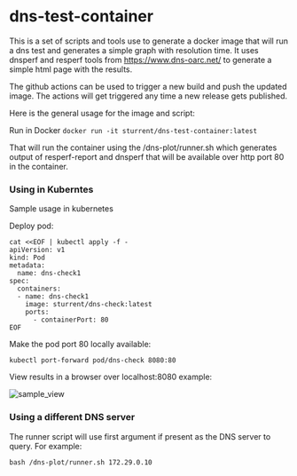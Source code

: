 # dns-test-container

This is a set of scripts and tools use to generate a docker image that will run a dns test and generates a simple graph with resolution time.
It uses dnsperf and resperf tools from https://www.dns-oarc.net/ to generate a simple html page with the results.

The github actions can be used to trigger a new build and push the updated image.
The actions will get triggered any time a new release gets published.

Here is the general usage for the image and script:

Run in Docker
```docker run -it sturrent/dns-test-container:latest```

That will run the container using the /dns-plot/runner.sh which generates output of resperf-report and dnsperf that will be available over http port 80 in the container.

### Using in Kuberntes
Sample usage in kubernetes

Deploy pod:
```
cat <<EOF | kubectl apply -f -
apiVersion: v1
kind: Pod
metadata:
  name: dns-check1
spec:
  containers:
  - name: dns-check1
    image: sturrent/dns-check:latest
    ports:
      - containerPort: 80
EOF
```

Make the pod port 80 locally available:
```
kubectl port-forward pod/dns-check 8080:80
```

View results in a browser over localhost:8080 example:

![sample_view](https://user-images.githubusercontent.com/16940760/91664956-b5e3c100-eaaf-11ea-83ad-cd52c10e12c2.png)

### Using a different DNS server
The runner script will use first argument if present as the DNS server to query.
For example:
```
bash /dns-plot/runner.sh 172.29.0.10
```
